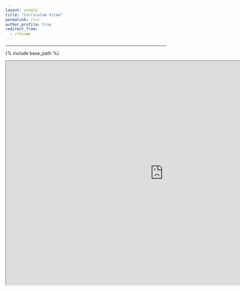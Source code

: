 ```yaml
---
layout: single
title: "Curriculum Vitae"
permalink: /cv/
author_profile: true
redirect_from:
  - /resume
---
```

---

{% include base_path %}

<iframe src="https://roga11.github.io/gabrielrodriguez.github.io/files/GRodriguezRondon_CV20220911.pdf" height = "700"
        width = "980"></iframe>
